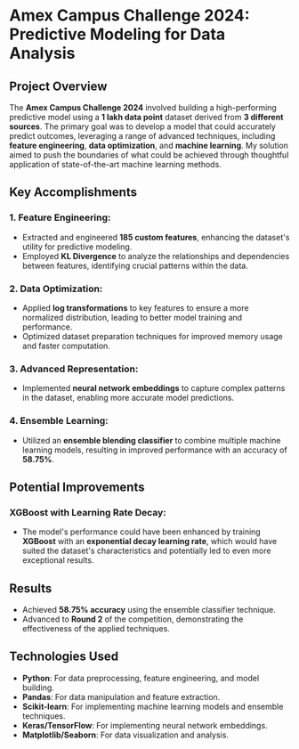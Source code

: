 # Amex Campus Challenge 2024: Predictive Modeling for Data Analysis

## Project Overview
The **Amex Campus Challenge 2024** involved building a high-performing predictive model using a **1 lakh data point** dataset derived from **3 different sources**. The primary goal was to develop a model that could accurately predict outcomes, leveraging a range of advanced techniques, including **feature engineering**, **data optimization**, and **machine learning**. My solution aimed to push the boundaries of what could be achieved through thoughtful application of state-of-the-art machine learning methods.

## Key Accomplishments
### 1. Feature Engineering:
- Extracted and engineered **185 custom features**, enhancing the dataset's utility for predictive modeling.
- Employed **KL Divergence** to analyze the relationships and dependencies between features, identifying crucial patterns within the data.

### 2. Data Optimization:
- Applied **log transformations** to key features to ensure a more normalized distribution, leading to better model training and performance.
- Optimized dataset preparation techniques for improved memory usage and faster computation.

### 3. Advanced Representation:
- Implemented **neural network embeddings** to capture complex patterns in the dataset, enabling more accurate model predictions.

### 4. Ensemble Learning:
- Utilized an **ensemble blending classifier** to combine multiple machine learning models, resulting in improved performance with an accuracy of **58.75%**.

## Potential Improvements
### XGBoost with Learning Rate Decay:
- The model's performance could have been enhanced by training **XGBoost** with an **exponential decay learning rate**, which would have suited the dataset's characteristics and potentially led to even more exceptional results.

## Results
- Achieved **58.75% accuracy** using the ensemble classifier technique.
- Advanced to **Round 2** of the competition, demonstrating the effectiveness of the applied techniques.

## Technologies Used
- **Python**: For data preprocessing, feature engineering, and model building.
- **Pandas**: For data manipulation and feature extraction.
- **Scikit-learn**: For implementing machine learning models and ensemble techniques.
- **Keras/TensorFlow**: For implementing neural network embeddings.
- **Matplotlib/Seaborn**: For data visualization and analysis.


